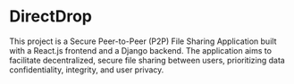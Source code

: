 # DirectDrop
This project is a Secure Peer-to-Peer (P2P) File Sharing Application built with a React.js frontend and a Django backend. The application aims to facilitate decentralized, secure file sharing between users, prioritizing data confidentiality, integrity, and user privacy.
